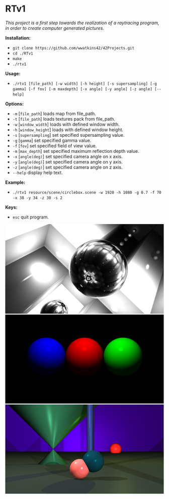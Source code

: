 # RTv1

_This project is a first step towards the realization of a raytracing program, in order to create computer generated pictures._

__Installation:__

* `git clone https://github.com/wwatkins42/42Projects.git`
* `cd ./RTv1`
* `make`
* `./rtv1`

**Usage:**
* `./rtv1 [file_path] [-w width] [-h height] [-s supersampling] [-g gamma] [-f fov] [-m maxdepth] [-x angle] [-y angle] [-z angle] [--help]`

**Options:**
* `-m` [`file_path`]      loads map from file_path.
* `-t` [`file_path`]      loads textures pack from file_path.
* `-w` [`window_width`] loads with defined window width.
* `-h` [`window_height`]  loads with defined window height.
* `-s` [`supersampling`] set specified supersampling value.
* `-g` [`gamma`] set specified gamma value.
* `-f` [`fov`] set specified field of view value.
* `-m` [`max_depth`] set specified maximum reflection depth value.
* `-x` [`angle(deg)`] set specified camera angle on x axis.
* `-y` [`angle(deg)`] set specified camera angle on y axis.
* `-z` [`angle(deg)`] set specified camera angle on z axis.
* `--help`  display help text.

**Example:**
* `./rtv1 resource/scene/circlebox.scene -w 1920 -h 1080 -g 0.7 -f 70 -x 38 -y 34 -z 30 -s 2`

**Keys:**
* `esc` quit program.

![rtv1_screenshot_2](/screenshots/screenshot_rtv1_2.png?raw=true "rtv1")
![rtv1_screenshot_1](/screenshots/screenshot_rtv1_1.png?raw=true "rtv1")
![rtv1_screenshot_3](/screenshots/screenshot_rtv1_3.png?raw=true "rtv1")
